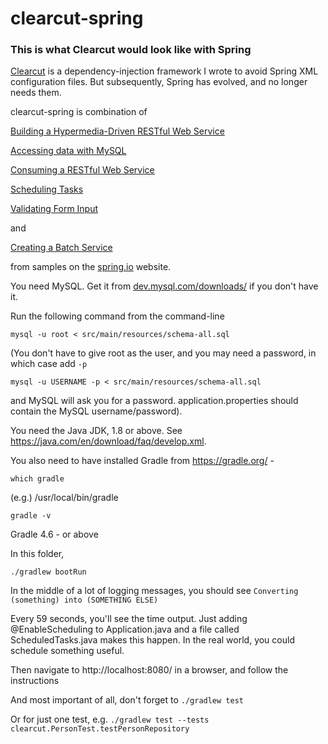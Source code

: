 # clearcut-spring

### This is what Clearcut would look like with Spring

[Clearcut](https://github.com/pdxrod/clearcut) is a dependency-injection framework I wrote to avoid
Spring XML configuration files. But subsequently, Spring has evolved, and no longer needs them.

clearcut-spring is combination of

[Building a Hypermedia-Driven RESTful Web Service](https://spring.io/guides/gs/rest-hateoas/)

[Accessing data with MySQL](https://spring.io/guides/gs/accessing-data-mysql/)

[Consuming a RESTful Web Service](https://spring.io/guides/gs/consuming-rest/)

[Scheduling Tasks](https://spring.io/guides/gs/scheduling-tasks/)

[Validating Form Input](https://spring.io/guides/gs/validating-form-input/)

and

[Creating a Batch Service](https://spring.io/guides/gs/batch-processing/)

from samples on the [spring.io](https://spring.io/) website.

You need MySQL. Get it from [dev.mysql.com/downloads/](https://dev.mysql.com/downloads/) if you don't have it.

Run the following command from the command-line

`mysql -u root < src/main/resources/schema-all.sql`

(You don't have to give root as the user, and you may need a password, in which case add `-p`

`mysql -u USERNAME -p < src/main/resources/schema-all.sql`

and MySQL will ask you for a password. application.properties should contain the MySQL username/password).

You need the Java JDK, 1.8 or above. See https://java.com/en/download/faq/develop.xml.

You also need to have installed Gradle from https://gradle.org/ -

  `which gradle`

  (e.g.) /usr/local/bin/gradle

  `gradle -v`

  Gradle 4.6 - or above

In this folder,

`./gradlew bootRun`

In the middle of a lot of logging messages, you should see
`Converting (something) into (SOMETHING ELSE)`

Every 59 seconds, you'll see the time output. Just adding @EnableScheduling to Application.java and a file called
ScheduledTasks.java makes this happen. In the real world, you could schedule something useful.

Then navigate to http://localhost:8080/ in a browser, and follow the instructions

And most important of all, don't forget to `./gradlew test`

Or for just one test, e.g. `./gradlew test --tests clearcut.PersonTest.testPersonRepository`
